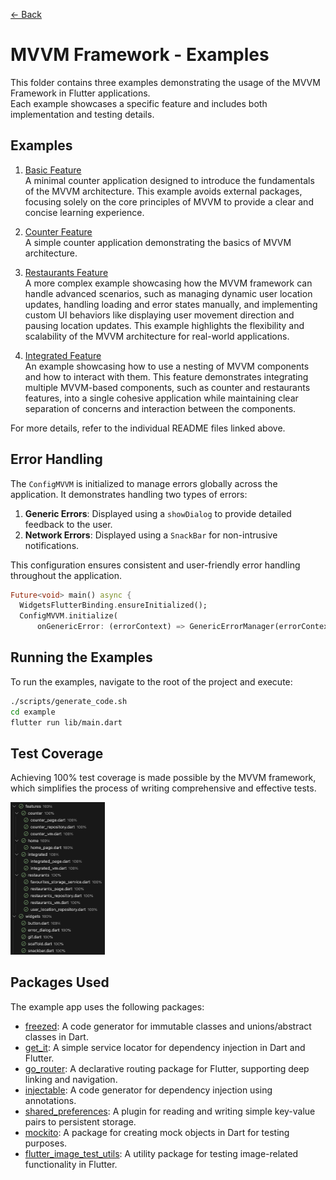 [← Back](../README.md)

# MVVM Framework - Examples

This folder contains three examples demonstrating the usage of the MVVM Framework in Flutter applications. <br />
Each example showcases a specific feature and includes both implementation and testing details.

## Examples

1. [Basic Feature](./README_BASIC.md)<br />
A minimal counter application designed to introduce the fundamentals of the MVVM architecture. This example avoids external packages, focusing solely on the core principles of MVVM to provide a clear and concise learning experience.

2. [Counter Feature](./README_COUNTER.md)<br />
A simple counter application demonstrating the basics of MVVM architecture.

3. [Restaurants Feature](./README_RESTAURANTS.md)<br />
A more complex example showcasing how the MVVM framework can handle advanced scenarios, such as managing dynamic user location updates, handling loading and error states manually, and implementing custom UI behaviors like displaying user movement direction and pausing location updates. This example highlights the flexibility and scalability of the MVVM architecture for real-world applications.

4. [Integrated Feature](./README_INTEGRATED.md)<br />
An example showcasing how to use a nesting of MVVM components and how to interact with them. This feature demonstrates integrating multiple MVVM-based components, such as counter and restaurants features, into a single cohesive application while maintaining clear separation of concerns and interaction between the components.

For more details, refer to the individual README files linked above.

## Error Handling

The `ConfigMVVM` is initialized to manage errors globally across the application. It demonstrates handling two types of errors:

1. **Generic Errors**: Displayed using a `showDialog` to provide detailed feedback to the user.
2. **Network Errors**: Displayed using a `SnackBar` for non-intrusive notifications.

This configuration ensures consistent and user-friendly error handling throughout the application.

```dart
Future<void> main() async {
  WidgetsFlutterBinding.ensureInitialized();
  ConfigMVVM.initialize(
      onGenericError: (errorContext) => GenericErrorManager(errorContext).manageError());
```

## Running the Examples

To run the examples, navigate to the root of the project and execute:

```bash
./scripts/generate_code.sh
cd example
flutter run lib/main.dart
```

## Test Coverage
Achieving 100% test coverage is made possible by the MVVM framework, which simplifies the process of writing comprehensive and effective tests.

<img src='../doc/code_coverage.png' width='30%'>

## Packages Used

The example app uses the following packages:

- [freezed](https://pub.dev/packages/freezed): A code generator for immutable classes and unions/abstract classes in Dart.
- [get_it](https://pub.dev/packages/get_it): A simple service locator for dependency injection in Dart and Flutter.
- [go_router](https://pub.dev/packages/go_router): A declarative routing package for Flutter, supporting deep linking and navigation.
- [injectable](https://pub.dev/packages/injectable): A code generator for dependency injection using annotations.
- [shared_preferences](https://pub.dev/packages/shared_preferences): A plugin for reading and writing simple key-value pairs to persistent storage.
- [mockito](https://pub.dev/packages/mockito): A package for creating mock objects in Dart for testing purposes.
- [flutter_image_test_utils](https://pub.dev/packages/flutter_image_test_utils): A utility package for testing image-related functionality in Flutter.

